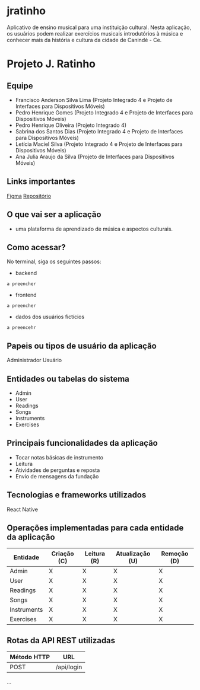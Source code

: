 # jratinho
Aplicativo de ensino musical para uma instituição cultural.
Nesta aplicação, os usuários podem realizar exercícios musicais introdutórios à música e conhecer mais da história e cultura da cidade de Canindé - Ce.

# Projeto J. Ratinho

## Equipe
- Francisco Anderson Silva Lima (Projeto Integrado 4 e Projeto de Interfaces para Dispositivos Móveis)
- Pedro Henrique Gomes (Projeto Integrado 4 e Projeto de Interfaces para Dispositivos Móveis)
- Pedro Henrique Oliveira (Projeto Integrado 4)
- Sabrina dos Santos Dias (Projeto Integrado 4 e Projeto de Interfaces para Dispositivos Móveis)
- Letícia Maciel Silva (Projeto Integrado 4 e Projeto de Interfaces para Dispositivos Móveis)
- Ana Julia Araujo da Silva (Projeto de Interfaces para Dispositivos Móveis)

## Links importantes
[Figma](https://www.figma.com/design/BRgTJDPZXjfLyumjvQyMKV/MOBILE---J.-RATINHO?node-id=0-1&t=79v2J9IvbM1ndKVd-1)
[Repositório](https://github.com/andissudd/jratinho)

## O que vai ser a aplicação
- uma plataforma de aprendizado de música e aspectos culturais.

## Como acessar?
No terminal, siga os seguintes passos:
- backend
```
a preencher
```
- frontend
```
a preencher
```

- dados dos usuários fictícios
```
a preencehr
```

## Papeis ou tipos de usuário da aplicação

Administrador
Usuário

## Entidades ou tabelas do sistema
- Admin
- User
- Readings
- Songs
- Instruments
- Exercises

## Principais funcionalidades da aplicação
- Tocar notas básicas de instrumento
- Leitura
- Atividades de perguntas e reposta
- Envio de mensagens da fundação

## Tecnologias e frameworks utilizados

React Native

## Operações implementadas para cada entidade da aplicação


| Entidade | Criação (C) | Leitura (R) | Atualização (U) | Remoção (D) |
| ------------- | ------------- | ------------- | ------------- | ------------- |
| Admin | X  | X | X | X |
| User | X  | X | X | X |
| Readings | X  | X | X | X |
| Songs | X  | X | X | X |
| Instruments | X  | X | X | X |
| Exercises | X  | X | X | X |



## Rotas da API REST utilizadas
|Método HTTP | URL |
| ------------- | ------------- |
| POST  | /api/login |
...

